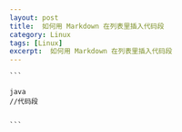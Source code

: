 ```yaml
---
layout: post
title:  如何用 Markdown 在列表里插入代码段
category: Linux
tags: [Linux]
excerpt:  如何用 Markdown 在列表里插入代码段
---
```


	```
	
	java
	//代码段
	
	
	```


